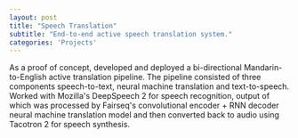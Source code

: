 ```yaml
---
layout: post
title: "Speech Translation"
subtitle: "End-to-end active speech translation system."
categories: 'Projects'
---
```


As a proof of concept, developed and deployed a bi-directional Mandarin-to-English active translation pipeline. The pipeline consisted of three components speech-to-text, neural machine translation and text-to-speech.  Worked with Mozilla's DeepSpeech 2 for speech recognition, output of which was processed by Fairseq's convolutional encoder + RNN decoder neural machine translation model and then converted back to audio using Tacotron 2 for speech synthesis.